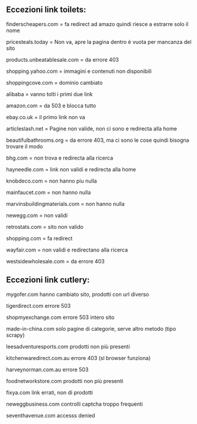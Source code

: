 ## Eccezioni link toilets:

finderscheapers.com  = fa redirect ad amazo  quindi riesce a estrarre solo il nome

pricesteals.today = Non va, apre la pagina dentro è vuota per mancanza del sito

products.unbeatablesale.com = da errore 403

shopping.yahoo.com = immagini e contenuti non disponibili

shoppingcove.com = dominio cambiato

alibaba = vanno tolti i primi due link

amazon.com = da 503 e blocca tutto

ebay.co.uk = il primo link non va

articleslash.net = Pagine non valide, non ci sono e redirecta alla home

beautifulbathrooms.org = da errore 403, ma ci sono le cose quindi bisogna trovare il modo

bhg.com = non trova e redirecta alla ricerca

hayneedle.com  = link non validi e redirecta alla home

knobdeco.com = non hanno piu nulla

mainfaucet.com = non hanno nulla

marvinsbuildingmaterials.com = non hanno nulla

newegg.com = non validi

retrostats.com = sito non valido

shopping.com = fa redirect

wayfair.com = non validi e redirectano alla ricerca

westsidewholesale.com = da errore 403

## Eccezioni link cutlery:

mygofer.com hanno cambiato sito, prodotti con url diverso

tigerdirect.com errore 503

shopmyexchange.com errore 503 intero sito

made-in-china.com solo pagine di categorie, serve altro metodo (tipo scrapy)

leesadventuresports.com prodotti non più presenti

kitchenwaredirect.com.au errore 403 (sl browser funziona)

harveynorman.com.au errore 503

foodnetworkstore.com prodotti non più presenti

fixya.com link errati, non di prodotti

neweggbusiness.com controlli captcha troppo frequenti

seventhavenue.com accesss denied